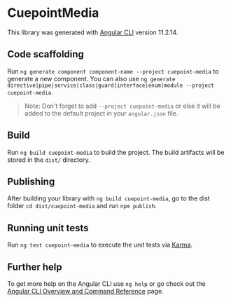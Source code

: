 # CuepointMedia

This library was generated with [Angular CLI](https://github.com/angular/angular-cli) version 11.2.14.

## Code scaffolding

Run `ng generate component component-name --project cuepoint-media` to generate a new component. You can also use `ng generate directive|pipe|service|class|guard|interface|enum|module --project cuepoint-media`.
> Note: Don't forget to add `--project cuepoint-media` or else it will be added to the default project in your `angular.json` file. 

## Build

Run `ng build cuepoint-media` to build the project. The build artifacts will be stored in the `dist/` directory.

## Publishing

After building your library with `ng build cuepoint-media`, go to the dist folder `cd dist/cuepoint-media` and run `npm publish`.

## Running unit tests

Run `ng test cuepoint-media` to execute the unit tests via [Karma](https://karma-runner.github.io).

## Further help

To get more help on the Angular CLI use `ng help` or go check out the [Angular CLI Overview and Command Reference](https://angular.io/cli) page.
